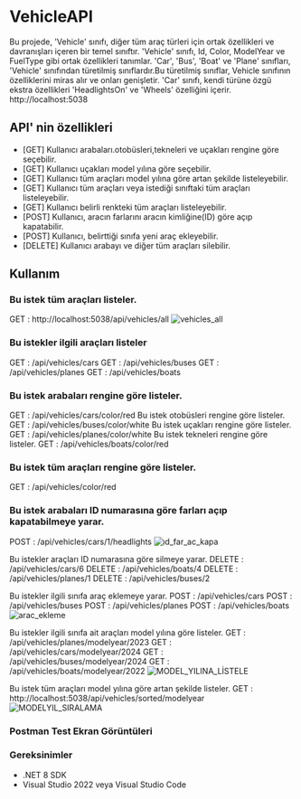 # VehicleAPI

Bu projede, 'Vehicle' sınıfı, diğer tüm araç türleri için ortak özellikleri ve davranışları içeren bir temel sınıftır. 'Vehicle' sınıfı, Id, Color, ModelYear ve FuelType gibi ortak özellikleri tanımlar.
'Car', 'Bus', 'Boat' ve 'Plane' sınıfları, 'Vehicle' sınıfından türetilmiş sınıflardır.Bu türetilmiş sınıflar, Vehicle sınıfının özelliklerini miras alır ve onları genişletir. 'Car' sınıfı, kendi türüne özgü ekstra özellikleri 'HeadlightsOn' ve 'Wheels' özelliğini içerir.
http://localhost:5038
## API' nin özellikleri
- [GET] Kullanıcı arabaları.otobüsleri,tekneleri ve uçakları rengine göre seçebilir.
- [GET] Kullanıcı uçakları model yılına göre seçebilir.
- [GET] Kullanıcı tüm araçları model yılına göre artan şekilde listeleyebilir.
- [GET] Kullanıcı tüm araçları veya istediği sınıftaki tüm araçları listeleyebilir.
- [GET] Kullanıcı belirli renkteki tüm araçları listeleyebilir.
- [POST] Kullanıcı, aracın farlarını aracın kimliğine(ID) göre açıp kapatabilir.
- [POST] Kullanıcı, belirttiği sınıfa yeni araç ekleyebilir.
- [DELETE] Kullanıcı arabayı ve diğer tüm araçları silebilir.

## Kullanım

### Bu istek tüm araçları listeler.
GET : http://localhost:5038/api/vehicles/all
![vehicles_all](https://github.com/muminkurnaz/web-api-project/assets/112796390/dd0591b7-1149-48ff-8511-f1018f51d31a)

### Bu istekler ilgili araçları listeler
GET : /api/vehicles/cars
GET : /api/vehicles/buses
GET : /api/vehicles/planes
GET : /api/vehicles/boats

### Bu istek arabaları rengine göre listeler.
GET : /api/vehicles/cars/color/red
Bu istek otobüsleri rengine göre listeler.
GET : /api/vehicles/buses/color/white
Bu istek uçakları rengine göre listeler. 
GET : /api/vehicles/planes/color/white
Bu istek tekneleri rengine göre listeler.
GET : /api/vehicles/boats/color/red

### Bu istek tüm araçları rengine göre listeler.
GET : /api/vehicles/color/red

### Bu istek arabaları ID numarasına göre farları açıp kapatabilmeye yarar.
POST : /api/vehicles/cars/1/headlights
![ıd_far_ac_kapa](https://github.com/muminkurnaz/web-api-project/assets/112796390/e905e9b4-1625-48f4-bdde-287d4b6378b2)


Bu istekler araçları ID numarasına göre silmeye yarar.
DELETE : /api/vehicles/cars/6
DELETE : /api/vehicles/boats/4
DELETE : /api/vehicles/planes/1
DELETE : /api/vehicles/buses/2

Bu istekler ilgili sınıfa araç eklemeye yarar.
POST : /api/vehicles/cars
POST : /api/vehicles/buses
POST : /api/vehicles/planes
POST : /api/vehicles/boats
![arac_ekleme](https://github.com/muminkurnaz/web-api-project/assets/112796390/06c38d45-80ad-4a6b-ad30-0a05b4d66231)


Bu istekler ilgili sınıfa ait araçları model yılına göre listeler.
GET : /api/vehicles/planes/modelyear/2023
GET : /api/vehicles/cars/modelyear/2024
GET : /api/vehicles/buses/modelyear/2024
GET : /api/vehicles/boats/modelyear/2022
![MODEL_YILINA_LİSTELE](https://github.com/muminkurnaz/web-api-project/assets/112796390/da9698d4-be0e-4632-ac5f-7f15a664a8d6)

Bu istek tüm araçları model yılına göre artan şekilde listeler.
GET : http://localhost:5038/api/vehicles/sorted/modelyear
![MODELYIL_SIRALAMA](https://github.com/muminkurnaz/web-api-project/assets/112796390/2242424b-4469-4069-a600-49bb190d3d7e)

### Postman Test Ekran Görüntüleri


### Gereksinimler
- .NET 8 SDK
- Visual Studio 2022 veya Visual Studio Code



